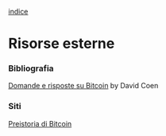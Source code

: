 [indice](README.md)
# Risorse esterne
### Bibliografia
[Domande e risposte su Bitcoin](https://qabitcoin.davidcoen.it/product/domande-e-risposte-su-bitcoin-versione-cartacea/) by David Coen

### Siti
[Preistoria di Bitcoin](https://btc.onosendai.eu/prehistory)

